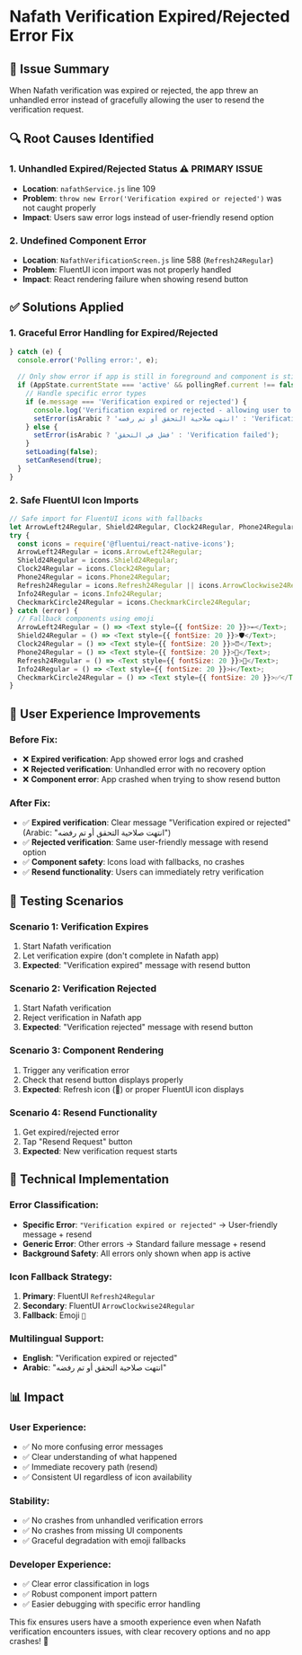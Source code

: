 # Nafath Verification Expired/Rejected Error Fix

## 🚨 **Issue Summary**

When Nafath verification was expired or rejected, the app threw an unhandled error instead of gracefully allowing the user to resend the verification request.

## 🔍 **Root Causes Identified**

### **1. Unhandled Expired/Rejected Status** ⚠️ **PRIMARY ISSUE**
- **Location**: `nafathService.js` line 109
- **Problem**: `throw new Error('Verification expired or rejected')` was not caught properly
- **Impact**: Users saw error logs instead of user-friendly resend option

### **2. Undefined Component Error** 
- **Location**: `NafathVerificationScreen.js` line 588 (`Refresh24Regular`)
- **Problem**: FluentUI icon import was not properly handled
- **Impact**: React rendering failure when showing resend button

## ✅ **Solutions Applied**

### **1. Graceful Error Handling for Expired/Rejected**
```javascript
} catch (e) {
  console.error('Polling error:', e);
  
  // Only show error if app is still in foreground and component is still mounted
  if (AppState.currentState === 'active' && pollingRef.current !== false) {
    // Handle specific error types
    if (e.message === 'Verification expired or rejected') {
      console.log('Verification expired or rejected - allowing user to resend');
      setError(isArabic ? 'انتهت صلاحية التحقق أو تم رفضه' : 'Verification expired or rejected');
    } else {
      setError(isArabic ? 'فشل في التحقق' : 'Verification failed');
    }
    setLoading(false);
    setCanResend(true);
  }
}
```

### **2. Safe FluentUI Icon Imports**
```javascript
// Safe import for FluentUI icons with fallbacks
let ArrowLeft24Regular, Shield24Regular, Clock24Regular, Phone24Regular, Refresh24Regular, Info24Regular, CheckmarkCircle24Regular;
try {
  const icons = require('@fluentui/react-native-icons');
  ArrowLeft24Regular = icons.ArrowLeft24Regular;
  Shield24Regular = icons.Shield24Regular;
  Clock24Regular = icons.Clock24Regular;
  Phone24Regular = icons.Phone24Regular;
  Refresh24Regular = icons.Refresh24Regular || icons.ArrowClockwise24Regular || (() => <Text style={{ fontSize: 20 }}>🔄</Text>);
  Info24Regular = icons.Info24Regular;
  CheckmarkCircle24Regular = icons.CheckmarkCircle24Regular;
} catch (error) {
  // Fallback components using emoji
  ArrowLeft24Regular = () => <Text style={{ fontSize: 20 }}>←</Text>;
  Shield24Regular = () => <Text style={{ fontSize: 20 }}>🛡️</Text>;
  Clock24Regular = () => <Text style={{ fontSize: 20 }}>⏰</Text>;
  Phone24Regular = () => <Text style={{ fontSize: 20 }}>📱</Text>;
  Refresh24Regular = () => <Text style={{ fontSize: 20 }}>🔄</Text>;
  Info24Regular = () => <Text style={{ fontSize: 20 }}>ℹ️</Text>;
  CheckmarkCircle24Regular = () => <Text style={{ fontSize: 20 }}>✅</Text>;
}
```

## 📱 **User Experience Improvements**

### **Before Fix:**
- ❌ **Expired verification**: App showed error logs and crashed
- ❌ **Rejected verification**: Unhandled error with no recovery option
- ❌ **Component error**: App crashed when trying to show resend button

### **After Fix:**
- ✅ **Expired verification**: Clear message "Verification expired or rejected" (Arabic: "انتهت صلاحية التحقق أو تم رفضه")
- ✅ **Rejected verification**: Same user-friendly message with resend option
- ✅ **Component safety**: Icons load with fallbacks, no crashes
- ✅ **Resend functionality**: Users can immediately retry verification

## 🧪 **Testing Scenarios**

### **Scenario 1: Verification Expires**
1. Start Nafath verification
2. Let verification expire (don't complete in Nafath app)
3. **Expected**: "Verification expired" message with resend button

### **Scenario 2: Verification Rejected**  
1. Start Nafath verification
2. Reject verification in Nafath app
3. **Expected**: "Verification rejected" message with resend button

### **Scenario 3: Component Rendering**
1. Trigger any verification error
2. Check that resend button displays properly
3. **Expected**: Refresh icon (🔄) or proper FluentUI icon displays

### **Scenario 4: Resend Functionality**
1. Get expired/rejected error
2. Tap "Resend Request" button
3. **Expected**: New verification request starts

## 🔧 **Technical Implementation**

### **Error Classification:**
- **Specific Error**: `"Verification expired or rejected"` → User-friendly message + resend
- **Generic Error**: Other errors → Standard failure message + resend  
- **Background Safety**: All errors only shown when app is active

### **Icon Fallback Strategy:**
1. **Primary**: FluentUI `Refresh24Regular`
2. **Secondary**: FluentUI `ArrowClockwise24Regular` 
3. **Fallback**: Emoji `🔄`

### **Multilingual Support:**
- **English**: "Verification expired or rejected"
- **Arabic**: "انتهت صلاحية التحقق أو تم رفضه"

## 📊 **Impact**

### **User Experience:**
- ✅ No more confusing error messages
- ✅ Clear understanding of what happened
- ✅ Immediate recovery path (resend)
- ✅ Consistent UI regardless of icon availability

### **Stability:**
- ✅ No crashes from unhandled verification errors
- ✅ No crashes from missing UI components
- ✅ Graceful degradation with emoji fallbacks

### **Developer Experience:**
- ✅ Clear error classification in logs
- ✅ Robust component import pattern
- ✅ Easier debugging with specific error handling

This fix ensures users have a smooth experience even when Nafath verification encounters issues, with clear recovery options and no app crashes! 🎉